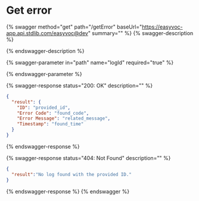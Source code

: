 # Get error

{% swagger method="get" path="/getError" baseUrl="https://easyvoc-app.api.stdlib.com/easyvoc@dev" summary="" %}
{% swagger-description %}

{% endswagger-description %}

{% swagger-parameter in="path" name="logId" required="true" %}

{% endswagger-parameter %}

{% swagger-response status="200: OK" description="" %}
```json
{
  "result": {
    "ID": "provided_id",
    "Error Code": "found_code",
    "Error Message": "related_message",
    "Timestamp": "found_time"
  }
}
```
{% endswagger-response %}

{% swagger-response status="404: Not Found" description="" %}
```json
{
  "result":"No log found with the provided ID."
}
```
{% endswagger-response %}
{% endswagger %}
